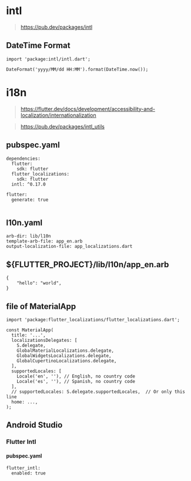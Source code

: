 # intl
> https://pub.dev/packages/intl

## DateTime Format
```
import 'package:intl/intl.dart';

DateFormat('yyyy/MM/dd HH:MM').format(DateTime.now());
```

# i18n
> https://flutter.dev/docs/development/accessibility-and-localization/internationalization

> https://pub.dev/packages/intl_utils


## pubspec.yaml
```
dependencies:
  flutter:
    sdk: flutter
  flutter_localizations:
    sdk: flutter
  intl: ^0.17.0

flutter:
  generate: true


```

## l10n.yaml
```
arb-dir: lib/l10n
template-arb-file: app_en.arb
output-localization-file: app_localizations.dart
```

## ${FLUTTER_PROJECT}/lib/l10n/app_en.arb
```
{
    "hello": "world",
}
```


## file of MaterialApp
```
import 'package:flutter_localizations/flutter_localizations.dart';

const MaterialApp(
  title: '...',
  localizationsDelegates: [
    S.delegate,
    GlobalMaterialLocalizations.delegate,
    GlobalWidgetsLocalizations.delegate,
    GlobalCupertinoLocalizations.delegate,
  ],
  supportedLocales: [
    Locale('en', ''), // English, no country code
    Locale('es', ''), // Spanish, no country code
  ],
  // supportedLocales: S.delegate.supportedLocales,  // Or only this line
  home: ...,
);

```


## Android Studio
### Flutter Intl

#### pubspec.yaml
```
flutter_intl:
  enabled: true
```
